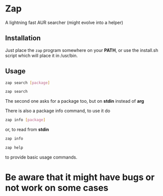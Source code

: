 # Zap

A lightning fast AUR searcher (might evolve into a helper)

Installation
------------

Just place the `zap` program somewhere on your **PATH**, or use the install.sh script which will place it in /usr/bin.

Usage
-----


```sh
zap search [package]
```

```sh
zap search
```

The second one asks for a package too, but on **stdin** instead of **arg**

There is also a package info command, to use it do

```sh
zap info [package]
```

or, to read from **stdin**

```sh
zap info
```


```sh
zap help
```
to provide basic usage commands.

Be aware that it might have bugs or not work on some cases
=======

